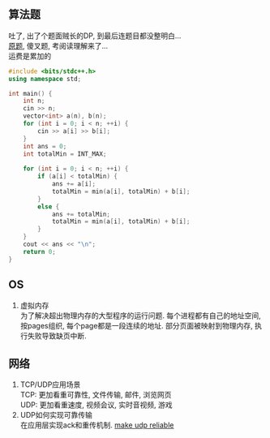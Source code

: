 ## 算法题
吐了, 出了个题面贼长的DP, 到最后连题目都没整明白...  
[原题](https://oj.chdacm.cn/problem.php?id=2023), 傻叉题, 考阅读理解来了...  
运费是累加的
```cpp
#include <bits/stdc++.h>
using namespace std;

int main() {
    int n;
    cin >> n;
    vector<int> a(n), b(n);
    for (int i = 0; i < n; ++i) {
        cin >> a[i] >> b[i];
    }
    int ans = 0;
    int totalMin = INT_MAX;
    
    for (int i = 0; i < n; ++i) {
        if (a[i] < totalMin) {
            ans += a[i];
            totalMin = min(a[i], totalMin) + b[i];
        }
        else {
            ans += totalMin;
            totalMin = min(a[i], totalMin) + b[i];
        }
    }
    cout << ans << "\n";
    return 0;
}
```
## OS
 1. 虚拟内存  
为了解决超出物理内存的大型程序的运行问题. 每个进程都有自己的地址空间, 按pages组织, 每个page都是一段连续的地址. 部分页面被映射到物理内存, 执行失败导致缺页中断.

## 网络
 1. TCP/UDP应用场景  
TCP: 更加看重可靠性, 文件传输, 邮件, 浏览网页  
UDP: 更加看重速度, 视频会议, 实时音视频, 游戏  
 2. UDP如何实现可靠传输  
在应用层实现ack和重传机制. [make udp reliable](https://networkengineering.stackexchange.com/questions/16809/how-to-make-udp-reliable)
